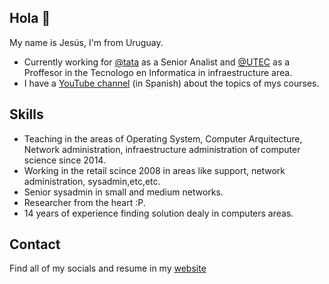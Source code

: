 ## Hola 👋

My name is Jesús, I'm from Uruguay.

* Currently working for [@tata](https://twitter.com/tatauruguay) as a Senior Analist and [@UTEC](https://twitter.com/utecuy) as a Proffesor in the Tecnologo en Informatica in infraestructure area.
* I have a [YouTube channel](https://www.youtube.com/channel/UC_8Tc9dE65OaYB7KDWIhm6A) (in Spanish) about the topics of mys courses.

## Skills

* Teaching in the areas of Operating System, Computer Arquitecture, Network administration, infraestructure administration of computer science since 2014.
* Working in the retail scince 2008 in areas like support, network administration, sysadmin,etc,etc.
* Senior sysadmin in small and medium networks.
* Researcher from the heart :P.
* 14 years of experience finding solution dealy in computers areas.

## Contact

Find all of my socials and resume in my [website](https://www.jesusguibert.com)
